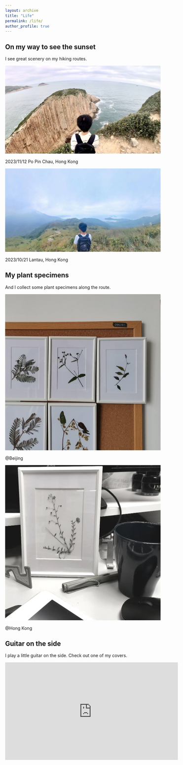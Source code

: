 ```yaml
---
layout: archive
title: "Life"
permalink: /life/
author_profile: true
---
```


On my way to see the sunset
----

I see great scenery on my hiking routes.

![Po Pin Chau](/images/Life/20231112.jpg)

2023/11/12 Po Pin Chau, Hong Kong

![Lantau](/images/Life/20231021.jpg)

2023/10/21 Lantau, Hong Kong

My plant specimens
----

And I collect some plant specimens along the route.

![Beijing](/images/Life/BJ.jpg)

@Beijing

![HK](/images/Life/HK.jpg)

@Hong Kong

Guitar on the side
----

I play a little guitar on the side. Check out one of my covers.

<iframe width="560" height="315" src="https://www.youtube.com/embed/7E9Abah3mgQ?si=fnS1Qs3tbCsrUays" title="YouTube video player" frameborder="0" allow="accelerometer; autoplay; clipboard-write; encrypted-media; gyroscope; picture-in-picture; web-share" allowfullscreen></iframe>